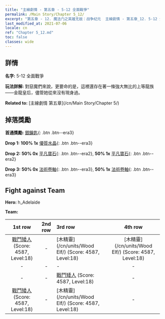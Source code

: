 ```yaml
---
title: "主線劇情 - 第五章 - 5-12 全面戰爭"
permalink: /Main Story/Chapter 5_12/
excerpt: "第五章 - 12. 魔法门之英雄无敌：战争纪元  主線劇情 - 第五章_12. 5-12 全面戰爭"
last_modified_at: 2021-07-06
locale: cn
ref: "Chapter 5_12.md"
toc: false
classes: wide
---
```


## 詳情

 **名字:** 5-12 全面戰爭

 **玩法詳解:** 對惡魔們來說，更要命的是，這裡還存在著一條強大無比的上等龍族——金龍皇后，儘管她從來沒有現身過。

 **Related to:** [主線劇情 第五章](/cn/Main Story/Chapter 5/)

## 掉落獎勵

 **首通獎勵:** [銀鑰匙](/cn/Items/con_693/){: .btn .btn--era3}

 **Drop 1:** **100% 1x** [優質水晶](/cn/Items/mat_17/){: .btn .btn--era3}

 **Drop 2:** **50% 0x** [平凡寶石](/cn/Items/mat_10/){: .btn .btn--era2}, **50% 1x** [平凡寶石](/cn/Items/mat_10/){: .btn .btn--era2}

 **Drop 3:** **50% 0x** [法術卷軸](/cn/Items/con_694/){: .btn .btn--era3}, **50% 1x** [法術卷軸](/cn/Items/con_694/){: .btn .btn--era3}


## Fight against Team
 **Hero:** h_Adelaide

 **Team:**


  | 1st row | 2nd row | 3rd row | 4th row |
  |:----:|:----:|:----|:----:|
  | [戰鬥矮人](/cn/units/Dwarf/) (Score: 4587, Level:18)  | - | [木精靈](/cn/units/Wood Elf/) (Score: 4587, Level:18)  | [木精靈](/cn/units/Wood Elf/) (Score: 4587, Level:18)  |
  | - | - | - | - |
  | - | - | [戰鬥矮人](/cn/units/Dwarf/) (Score: 4587, Level:18)  | - |
  | [戰鬥矮人](/cn/units/Dwarf/) (Score: 4587, Level:18)  | - | [木精靈](/cn/units/Wood Elf/) (Score: 4587, Level:18)  | - |



